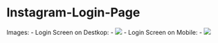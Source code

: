 # Instagram-Login-Page

Images:
    - Login Screen on Destkop:
    - ![](https://github.com/vitormanoelcsantos/Instagram-Login-Screen-Images/blob/master/Login%20Screen%20Desktop.png)
    - Login Screen on Mobile:
    - ![](https://github.com/vitormanoelcsantos/Instagram-Login-Screen-Images/blob/master/Login%20Screen%20Mobile.png)
   
 
    
 
  


